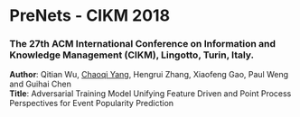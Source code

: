 # PreNets - CIKM 2018
### The 27th ACM International Conference on Information and Knowledge Management (CIKM), Lingotto, Turin, Italy.
<strong>Author</strong>: Qitian Wu, <a href="http://chaoqiyang.com">Chaoqi Yang</a>, Hengrui Zhang, Xiaofeng Gao, Paul Weng and Guihai Chen<br>
<strong>Title</strong>: Adversarial Training Model Unifying Feature Driven and Point Process Perspectives for Event Popularity Prediction

